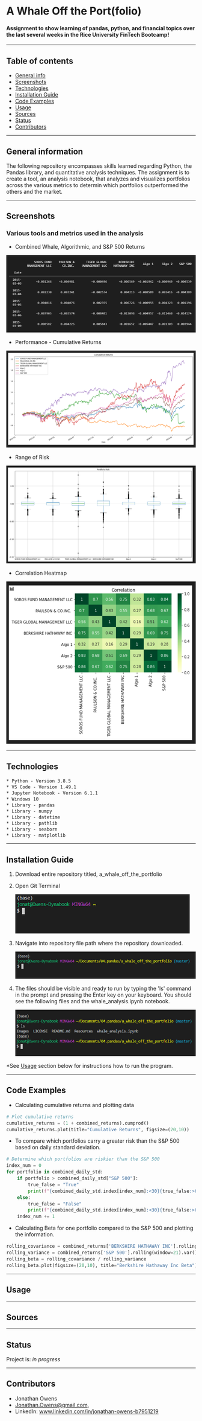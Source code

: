 # A Whale Off the Port(folio)
#### Assignment to show learning of pandas, python, and financial topics over the last several weeks in the Rice University FinTech Bootcamp!

---

## Table of contents
* [General info](#general-info)
* [Screenshots](#screenshots)
* [Technologies](#technologies)
* [Installation Guide](#installation-guide)
* [Code Examples](#code-examples)
* [Usage](#usage)
* [Sources](#sources)
* [Status](#status)
* [Contributors](#contributors)

---

## General information
The following repository encompasses skills learned regarding Python, the Pandas library, and quantitative analysis techniques.  The assignment is to create a tool, an analysis notebook, that analyzes and visualizes portfolios across the various metrics to determin which portfolios outperformed the others and the market.

---

## Screenshots
### Various tools and metrics used in the analysis
* Combined Whale, Algorithmic, and S&P 500 Returns

![Combined Whale, Algorithmic, and S&P 500 Returns](./Images/combined_returns_dataframes.png)

* Performance - Cumulative Returns

![Cumulative Returns](./Images/cumulative_returns.png)

* Range of Risk

![Risk](./Images/portfolio_risk.png)

* Correlation Heatmap

![Correlation Heatmap](./Images/correlation_heatmap.png)

---

## Technologies
    * Python - Version 3.8.5
    * VS Code - Version 1.49.1
    * Jupyter Notebook - Version 6.1.1
    * Windows 10
    * Library - pandas
    * Library - numpy
    * Library - datetime
    * Library - pathlib
    * Library - seaborn
    * Library - matplotlib

---

## Installation Guide
1. Download entire repository titled, a_whale_off_the_portfolio

2. Open Git Terminal
    
    ![Open Git Terminal](./Images/open_git_terminal.png)
    
3. Navigate into repository file path where the repository downloaded.

    ![Navigate to Repository](./Images/navigate_to_repository.png)

4. The files should be visible and ready to run by typing the 'ls' command in the prompt and pressing the Enter key on your keyboard.  You should see the following files and the whale_analysis.ipynb notebook.

    ![Files Visible](./Images/files_visible.png)

*See [Usage](#usage) section below for instructions how to run the program.

---

## Code Examples

- Calculating cumulative returns and plotting data

``` python
# Plot cumulative returns
cumulative_returns = (1 + combined_returns).cumprod()
cumulative_returns.plot(title="Cumulative Returns", figsize=(20,10))
```

- To compare which portfolios carry a greater risk than the S&P 500 based on daily standard deviation.

``` python
# Determine which portfolios are riskier than the S&P 500
index_num = 0
for portfolio in combined_daily_std:
    if portfolio > combined_daily_std["S&P 500"]:
        true_false = "True"
        print(f"{combined_daily_std.index[index_num]:<30}{true_false:>6}")
    else:
        true_false = "False"
        print(f"{combined_daily_std.index[index_num]:<30}{true_false:>6}")
    index_num += 1
```

- Calculating Beta for one portfolio compared to the S&P 500 and plotting the information.

``` python
rolling_covariance = combined_returns['BERKSHIRE HATHAWAY INC'].rolling(window=21).cov(combined_returns['S&P 500'])
rolling_variance = combined_returns['S&P 500'].rolling(window=21).var()
rolling_beta = rolling_covariance / rolling_variance
rolling_beta.plot(figsize=(20,10), title="Berkshire Hathaway Inc Beta")
```

---

## Usage



---

## Sources



---

## Status

Project is: _in progress_

---

## Contributors

* Jonathan Owens
* Jonathan.Owens@gmail.com,
* LinkedIn: www.linkedin.com/in/jonathan-owens-b7951219
